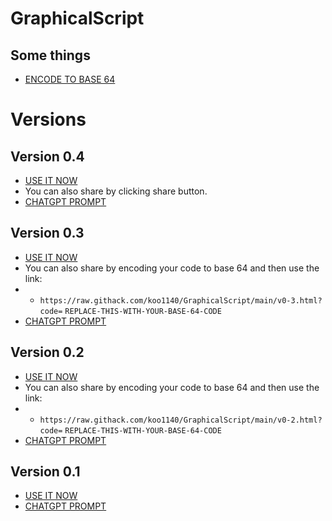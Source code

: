 # GraphicalScript

## Some things
- [ENCODE TO BASE 64](https://www.base64encode.org/)

# Versions

## Version 0.4
- [USE IT NOW](https://raw.githack.com/koo1140/GraphicalScript/main/test-v0-4.html)
- You can also share by clicking share button.
- [CHATGPT PROMPT](https://raw.githubusercontent.com/koo1140/GraphicalScript/main/v0-3-gpt-prompt.txt)

## Version 0.3
- [USE IT NOW](https://raw.githack.com/koo1140/GraphicalScript/main/v0-3.html)
- You can also share by encoding your code to base 64 and then use the link:
- - `https://raw.githack.com/koo1140/GraphicalScript/main/v0-3.html?code=` `REPLACE-THIS-WITH-YOUR-BASE-64-CODE`
- [CHATGPT PROMPT](https://raw.githubusercontent.com/koo1140/GraphicalScript/main/v0-3-gpt-prompt.txt)

## Version 0.2
- [USE IT NOW](https://raw.githack.com/koo1140/GraphicalScript/main/v0-2.html)
- You can also share by encoding your code to base 64 and then use the link:
- - `https://raw.githack.com/koo1140/GraphicalScript/main/v0-2.html?code=` `REPLACE-THIS-WITH-YOUR-BASE-64-CODE`
- [CHATGPT PROMPT](https://raw.githubusercontent.com/koo1140/GraphicalScript/main/v0-2-gpt-prompt.txt)

## Version 0.1
- [USE IT NOW](https://raw.githack.com/koo1140/GraphicalScript/main/v0-1.html)
- [CHATGPT PROMPT](https://raw.githubusercontent.com/koo1140/GraphicalScript/main/v0-1-gpt-prompt.txt)
